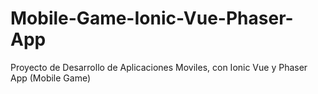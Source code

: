 # Mobile-Game-Ionic-Vue-Phaser-App
Proyecto de Desarrollo de Aplicaciones Moviles, con Ionic Vue y Phaser App (Mobile Game)
